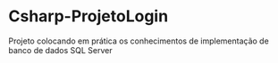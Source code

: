 # Csharp-ProjetoLogin
Projeto colocando em prática os conhecimentos de implementação de banco de dados SQL Server
